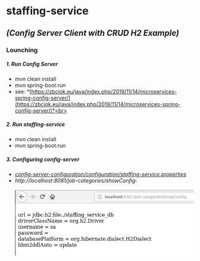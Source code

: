 # staffing-service
## *(Config Server Client with CRUD H2 Example)*
### Lounching
##### 1. Run Config Server
* mvn clean install
* mvn spring-boot:run
* see: *[https://zbciok.eu/java/index.php/2019/11/14/microservices-spring-config-server/](https://zbciok.eu/java/index.php/2019/11/14/microservices-spring-config-server/)*<br>
##### 2. Run *staffing-service*<br>
* mvn clean install
* mvn spring-boot:run
##### 3. Configuring config-server
* *[ config-server-configuration/configuration/staffing-service.properties ](https://github.com/ZbCiok/config-server-configuration/blob/master/configuration/staffing-service.properties)*
* *http://localhost:8081/job-categories/showConfig*:<br><br>
![](src/main/resources/img/showConfig-01.png?raw=true?style=centerme)
